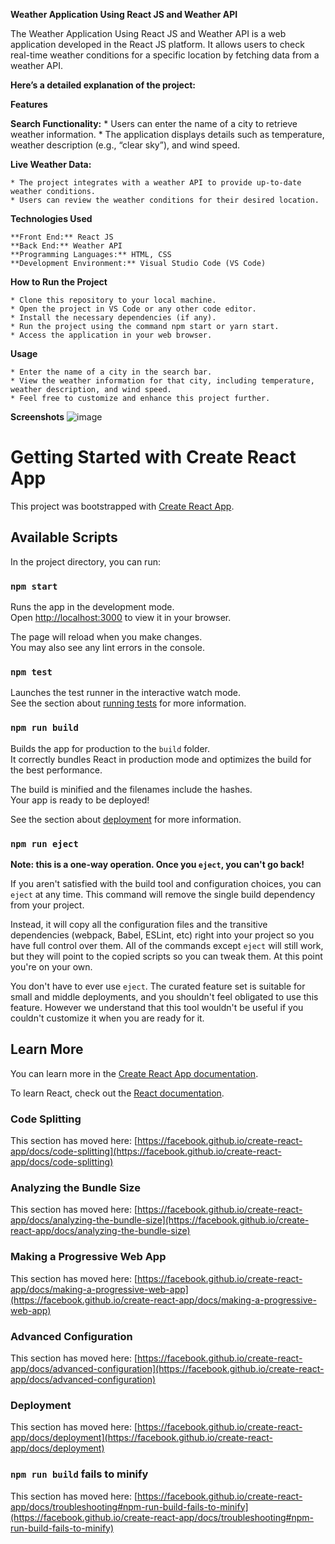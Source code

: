 **Weather Application Using React JS and Weather API**

   The Weather Application Using React JS and Weather API is a web application developed in the React JS platform. It allows users to check real-time weather conditions for a specific      location by fetching data from a weather API. 

**Here’s a detailed explanation of the project:**

**Features**

**Search Functionality:**
    * Users can enter the name of a city to retrieve weather information.
    * The application displays details such as temperature, weather description (e.g., “clear sky”), and wind speed.
    
**Live Weather Data:**

    * The project integrates with a weather API to provide up-to-date weather conditions.
    * Users can review the weather conditions for their desired location.

**Technologies Used**

    **Front End:** React JS
    **Back End:** Weather API
    **Programming Languages:** HTML, CSS
    **Development Environment:** Visual Studio Code (VS Code)
    
**How to Run the Project**

    * Clone this repository to your local machine.
    * Open the project in VS Code or any other code editor.
    * Install the necessary dependencies (if any).
    * Run the project using the command npm start or yarn start.
    * Access the application in your web browser.
    
**Usage**

    * Enter the name of a city in the search bar.
    * View the weather information for that city, including temperature, weather description, and wind speed.
    * Feel free to customize and enhance this project further.
    
**Screenshots**
    ![image](https://github.com/priyanshu1947/WeatherHub/assets/70458921/088355e5-7896-442b-b413-194ba513ea46)


# Getting Started with Create React App

This project was bootstrapped with [Create React App](https://github.com/facebook/create-react-app).

## Available Scripts

In the project directory, you can run:

### `npm start`

Runs the app in the development mode.\
Open [http://localhost:3000](http://localhost:3000) to view it in your browser.

The page will reload when you make changes.\
You may also see any lint errors in the console.

### `npm test`

Launches the test runner in the interactive watch mode.\
See the section about [running tests](https://facebook.github.io/create-react-app/docs/running-tests) for more information.

### `npm run build`

Builds the app for production to the `build` folder.\
It correctly bundles React in production mode and optimizes the build for the best performance.

The build is minified and the filenames include the hashes.\
Your app is ready to be deployed!

See the section about [deployment](https://facebook.github.io/create-react-app/docs/deployment) for more information.

### `npm run eject`

**Note: this is a one-way operation. Once you `eject`, you can't go back!**

If you aren't satisfied with the build tool and configuration choices, you can `eject` at any time. This command will remove the single build dependency from your project.

Instead, it will copy all the configuration files and the transitive dependencies (webpack, Babel, ESLint, etc) right into your project so you have full control over them. All of the commands except `eject` will still work, but they will point to the copied scripts so you can tweak them. At this point you're on your own.

You don't have to ever use `eject`. The curated feature set is suitable for small and middle deployments, and you shouldn't feel obligated to use this feature. However we understand that this tool wouldn't be useful if you couldn't customize it when you are ready for it.

## Learn More

You can learn more in the [Create React App documentation](https://facebook.github.io/create-react-app/docs/getting-started).

To learn React, check out the [React documentation](https://reactjs.org/).

### Code Splitting

This section has moved here: [https://facebook.github.io/create-react-app/docs/code-splitting](https://facebook.github.io/create-react-app/docs/code-splitting)

### Analyzing the Bundle Size

This section has moved here: [https://facebook.github.io/create-react-app/docs/analyzing-the-bundle-size](https://facebook.github.io/create-react-app/docs/analyzing-the-bundle-size)

### Making a Progressive Web App

This section has moved here: [https://facebook.github.io/create-react-app/docs/making-a-progressive-web-app](https://facebook.github.io/create-react-app/docs/making-a-progressive-web-app)

### Advanced Configuration

This section has moved here: [https://facebook.github.io/create-react-app/docs/advanced-configuration](https://facebook.github.io/create-react-app/docs/advanced-configuration)

### Deployment

This section has moved here: [https://facebook.github.io/create-react-app/docs/deployment](https://facebook.github.io/create-react-app/docs/deployment)

### `npm run build` fails to minify

This section has moved here: [https://facebook.github.io/create-react-app/docs/troubleshooting#npm-run-build-fails-to-minify](https://facebook.github.io/create-react-app/docs/troubleshooting#npm-run-build-fails-to-minify)

